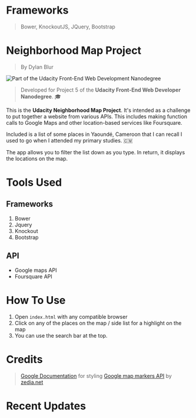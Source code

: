 # Frameworks
>Bower, KnockoutJS, JQuery, Bootstrap

# Neighborhood Map Project
> By Dylan Blur

![Part of the Udacity Front-End Web Development Nanodegree](https://img.shields.io/badge/Udacity-Front--End%20Web%20Developer%20Nanodegree-02b3e4.svg)

> Developed for Project 5 of the **Udacity Front-End Web Developer Nanodegree**. 🎓

This is the **Udacity Neighborhood Map Project**. It's intended as a challenge to put together a website from various APIs. This includes making function calls to Google Maps and other location-based services like Foursquare.

Included is a list of some places in Yaoundé, Cameroon that I can recall I used to go when I attended my primary studies. 🇨🇲 

The app allows you to filter the list down as you type. In return, it displays the locations on the map.

# Tools Used
## Frameworks
1. Bower
1. Jquery
2. Knockout
3. Bootstrap

## API
* Google maps API
* Foursquare API


# How To Use

1. Open `index.html` with any compatible browser
2. Click on any of the places on the map / side list for a highlight on the map
3. You can use the search bar at the top.

# Credits
> [Google Documentation](https://developers.google.com/maps/documentation/javascript/styling) for styling
> [Google map markers API](http://www.googlemapsmarkers.com) by [zedia.net](www.zedia.net)

# Recent Updates
